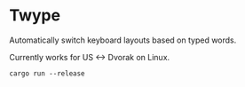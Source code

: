 # Twype

Automatically switch keyboard layouts based on typed words.

Currently works for US <-> Dvorak on Linux.

```
cargo run --release
```
